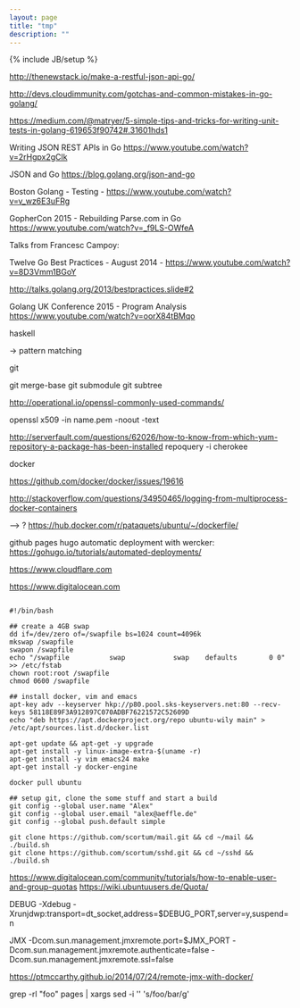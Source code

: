 ```yaml
---
layout: page
title: "tmp"
description: ""
---
```

{% include JB/setup %}



http://thenewstack.io/make-a-restful-json-api-go/

http://devs.cloudimmunity.com/gotchas-and-common-mistakes-in-go-golang/

https://medium.com/@matryer/5-simple-tips-and-tricks-for-writing-unit-tests-in-golang-619653f90742#.31601hds1


Writing JSON REST APIs in Go https://www.youtube.com/watch?v=2rHgpx2gClk



JSON and Go https://blog.golang.org/json-and-go



Boston Golang - Testing - https://www.youtube.com/watch?v=v_wz6E3uFRg


GopherCon 2015 - Rebuilding Parse.com in Go https://www.youtube.com/watch?v=_f9LS-OWfeA 





Talks from Francesc Campoy:

Twelve Go Best Practices - August 2014 - https://www.youtube.com/watch?v=8D3Vmm1BGoY

http://talks.golang.org/2013/bestpractices.slide#2



Golang UK Conference 2015 - Program Analysis https://www.youtube.com/watch?v=oorX84tBMqo





haskell

-> pattern matching




git 

 git merge-base
 git submodule
 git subtree
 
 



 
 http://operational.io/openssl-commonly-used-commands/
 
 
 openssl x509 -in name.pem -noout -text
 
 
 
 http://serverfault.com/questions/62026/how-to-know-from-which-yum-repository-a-package-has-been-installed
 repoquery -i cherokee
 
 
 
 
 
docker
 
https://github.com/docker/docker/issues/19616

http://stackoverflow.com/questions/34950465/logging-from-multiprocess-docker-containers

--> ? https://hub.docker.com/r/pataquets/ubuntu/~/dockerfile/






github pages hugo automatic deployment with wercker: https://gohugo.io/tutorials/automated-deployments/
 
 
 
 
 
 https://www.cloudflare.com
 
 https://www.digitalocean.com
 
 
 



<pre><code>
#!/bin/bash

## create a 4GB swap
dd if=/dev/zero of=/swapfile bs=1024 count=4096k
mkswap /swapfile
swapon /swapfile
echo "/swapfile          swap            swap    defaults        0 0" >> /etc/fstab
chown root:root /swapfile 
chmod 0600 /swapfile

## install docker, vim and emacs
apt-key adv --keyserver hkp://p80.pool.sks-keyservers.net:80 --recv-keys 58118E89F3A912897C070ADBF76221572C52609D
echo "deb https://apt.dockerproject.org/repo ubuntu-wily main" > /etc/apt/sources.list.d/docker.list

apt-get update && apt-get -y upgrade
apt-get install -y linux-image-extra-$(uname -r)
apt-get install -y vim emacs24 make
apt-get install -y docker-engine

docker pull ubuntu

## setup git, clone the some stuff and start a build
git config --global user.name "Alex"
git config --global user.email "alex@aeffle.de"
git config --global push.default simple

git clone https://github.com/scortum/mail.git && cd ~/mail && ./build.sh
git clone https://github.com/scortum/sshd.git && cd ~/sshd && ./build.sh
</code></pre>


https://www.digitalocean.com/community/tutorials/how-to-enable-user-and-group-quotas
https://wiki.ubuntuusers.de/Quota/




DEBUG
-Xdebug -Xrunjdwp:transport=dt_socket,address=$DEBUG_PORT,server=y,suspend=n

JMX
-Dcom.sun.management.jmxremote.port=$JMX_PORT -Dcom.sun.management.jmxremote.authenticate=false -Dcom.sun.management.jmxremote.ssl=false


https://ptmccarthy.github.io/2014/07/24/remote-jmx-with-docker/






grep -rl "foo" pages | xargs sed -i '' 's/foo/bar/g'


